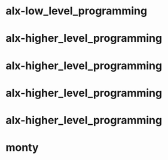 # alx-low_level_programming
# alx-higher_level_programming
# alx-higher_level_programming
# alx-higher_level_programming
# alx-higher_level_programming
# monty
